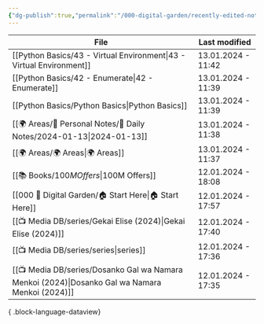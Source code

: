 ```yaml
---
{"dg-publish":true,"permalink":"/000-digital-garden/recently-edited-notes/","dgPassFrontmatter":true,"noteIcon":"3","created":"2023-12-14T09:05:52.599+05:30","updated":"2023-12-14T09:12:44.868+05:30"}
---
```


| File                                                                                               | Last modified      |
| -------------------------------------------------------------------------------------------------- | ------------------ |
| [[Python Basics/43 - Virtual Environment\|43 - Virtual Environment]]                            | 13.01.2024 - 11:42 |
| [[Python Basics/42 - Enumerate\|42 - Enumerate]]                                                | 13.01.2024 - 11:39 |
| [[Python Basics/Python Basics\|Python Basics]]                                                  | 13.01.2024 - 11:39 |
| [[🌍 Areas/📧 Personal Notes/📓 Daily Notes/2024-01-13\|2024-01-13]]                            | 13.01.2024 - 11:38 |
| [[🌍 Areas/🌍 Areas\|🌍 Areas]]                                                                 | 13.01.2024 - 11:37 |
| [[📚 Books/$100M Offers\|$100M Offers]]                                                         | 12.01.2024 - 18:08 |
| [[000 🏡 Digital Garden/🏠 Start Here\|🏠 Start Here]]                                          | 12.01.2024 - 17:57 |
| [[📺 Media DB/series/Gekai Elise (2024)\|Gekai Elise (2024)]]                                   | 12.01.2024 - 17:40 |
| [[📺 Media DB/series/series\|series]]                                                           | 12.01.2024 - 17:36 |
| [[📺 Media DB/series/Dosanko Gal wa Namara Menkoi (2024)\|Dosanko Gal wa Namara Menkoi (2024)]] | 12.01.2024 - 17:35 |

{ .block-language-dataview}